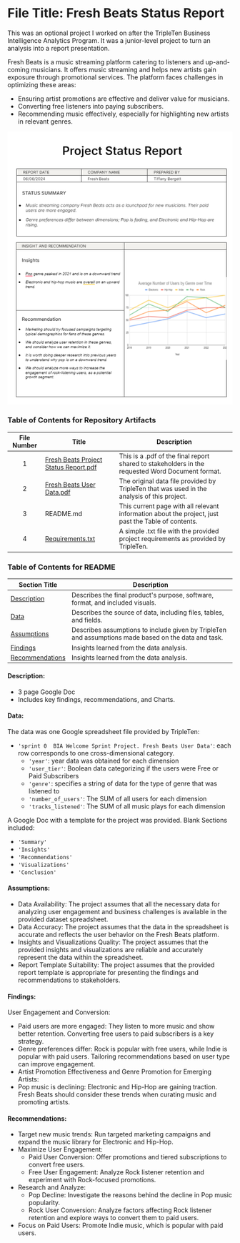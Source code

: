 # File Title: Fresh Beats Status Report

This was an optional project I worked on after the TripleTen Business Intelligence Analytics Program. It was a junior-level project to turn an analysis into a report presentation.

Fresh Beats is a music streaming platform catering to listeners and up-and-coming musicians. It offers music streaming and helps new artists gain exposure through promotional services.
The platform faces challenges in optimizing these areas:

- Ensuring artist promotions are effective and deliver value for musicians.
- Converting free listeners into paying subscribers.
- Recommending music effectively, especially for highlighting new artists in relevant genres.

[<img src="https://github.com/narmada3/DataAnalytics_Trippleten/blob/main/Images/Fresh%20Beats.png">](https://www.loom.com/share/73835eaac47943a6bd7b28c6c0944739?sid=56ecfd0a-af47-434f-9f92-2353c1449828)

 
### Table of Contents for Repository Artifacts
| File Number | Title | Description |
| :-----------: | ----------- |----------- |
| 1 | [Fresh Beats Project Status Report.pdf](https://github.com/narmada3/DataAnalytics_Trippleten/blob/main/Fresh%20Beats/Fresh%20Beats%20Project%20Status%20Report.pdf) | This is a .pdf of the final report shared to stakeholders in the requested Word Document format. |
| 2 | [Fresh Beats User Data.pdf](https://github.com/narmada3/DataAnalytics_Trippleten/blob/main/Fresh%20Beats/Fresh%20Beats%20User%20Data.pdf) | The original data file provided by TripleTen that was used in the analysis of this project. |
| 3 | README.md | This current page with all relevant information about the project, just past the Table of contents. |
| 4 | [Requirements.txt](https://github.com/narmada3/DataAnalytics_Trippleten/blob/main/Fresh%20Beats/Requirments.txt) | A simple .txt file with the provided project requirements as provided by TripleTen. |

### Table of Contents for README
| Section Title | Description |
| ----------- |----------- |
| [Description](https://github.com/narmada3/DataAnalytics_Trippleten/edit/main/Fresh%20Beats/README.md#description) | Describes the final product's purpose, software, format, and included visuals. |
| [Data](https://github.com/narmada3/DataAnalytics_Trippleten/edit/main/Fresh%20Beats/README.md#data) | Describes the source of data, including files, tables, and fields. |
| [Assumptions](https://narmada3/DataAnalytics_Trippleten/Data_projects_TripleTen/edit/main/Fresh%20Beats/README.md#assumptions) | Describes assumptions to include given by TripleTen and assumptions made based on the data and task. |
| [Findings](https://narmada3/DataAnalytics_Trippleten/Data_projects_TripleTen/edit/main/Fresh%20Beats/README.md#findings) | Insights learned from the data analysis. |
| [Recommendations](https://narmada3/DataAnalytics_Trippleten/Data_projects_TripleTen/edit/main/Fresh%20Beats/README.md#recommendations) | Insights learned from the data analysis. |

#### Description:
- 3 page Google Doc
- Includes key findings, recommendations, and Charts.
  
#### Data:
The data was one Google spreadsheet file provided by TripleTen:
- `'sprint 0  BIA Welcome Sprint Project. Fresh Beats User Data'`: each row corresponds to one cross-dimensional category.
    - `'year'`: year data was obtained for each dimension
    - `'user_tier'`: Boolean data categorizing if the users were Free or Paid Subscribers
    - `'genre'`: specifies a string of data for the type of genre that was listened to
    - `'number_of_users'`: The SUM of all users for each dimension
    - `'tracks_listened'`: The SUM of all music plays for each dimension

A Google Doc with a template for the project was provided. Blank Sections included:
- `'Summary'`
- `'Insights'`
- `'Recommendations'`
- `'Visualizations'`
- `'Conclusion'`

#### Assumptions:
- Data Availability: The project assumes that all the necessary data for analyzing user engagement and business challenges is available in the provided dataset spreadsheet.
- Data Accuracy: The project assumes that the data in the spreadsheet is accurate and reflects the user behavior on the Fresh Beats platform.
- Insights and Visualizations Quality: The project assumes that the provided insights and visualizations are reliable and accurately represent the data within the spreadsheet.
- Report Template Suitability: The project assumes that the provided report template is appropriate for presenting the findings and recommendations to stakeholders.

#### Findings:

User Engagement and Conversion:
- Paid users are more engaged: They listen to more music and show better retention. Converting free users to paid subscribers is a key strategy.
- Genre preferences differ: Rock is popular with free users, while Indie is popular with paid users. Tailoring recommendations based on user type can improve engagement.
- Artist Promotion Effectiveness and Genre Promotion for Emerging Artists:
- Pop music is declining: Electronic and Hip-Hop are gaining traction. Fresh Beats should consider these trends when curating music and promoting artists.

#### Recommendations:
- Target new music trends: Run targeted marketing campaigns and expand the music library for Electronic and Hip-Hop.
- Maximize User Engagement:
    - Paid User Conversion: Offer promotions and tiered subscriptions to convert free users.
    - Free User Engagement: Analyze Rock listener retention and experiment with Rock-focused promotions.
- Research and Analyze:
    - Pop Decline: Investigate the reasons behind the decline in Pop music popularity.
    - Rock User Conversion: Analyze factors affecting Rock listener retention and explore ways to convert them to paid users.
- Focus on Paid Users: Promote Indie music, which is popular with paid users.
